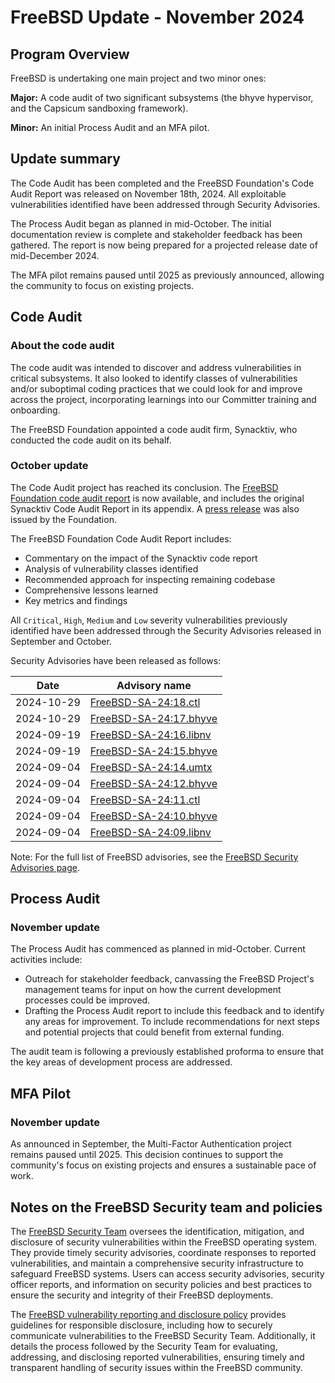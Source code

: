 # FreeBSD Update - November 2024

## Program Overview

FreeBSD is undertaking one main project and two minor ones:

**Major:** A code audit of two significant subsystems (the bhyve hypervisor, and the Capsicum sandboxing framework).

**Minor:** An initial Process Audit and an MFA pilot.

## Update summary

The Code Audit has been completed and the FreeBSD Foundation's Code Audit Report was released on November 18th, 2024. All exploitable vulnerabilities identified have been addressed through Security Advisories.

The Process Audit began as planned in mid-October. The initial documentation review is complete and stakeholder feedback has been gathered. The report is now being prepared for a projected release date of mid-December 2024.

The MFA pilot remains paused until 2025 as previously announced, allowing the community to focus on existing projects.

## Code Audit

### About the code audit

The code audit was intended to discover and address vulnerabilities in critical subsystems. It also looked to identify classes of vulnerabilities and/or suboptimal coding practices that we could look for and improve across the project, incorporating learnings into our Committer training and onboarding.

The FreeBSD Foundation appointed a code audit firm, Synacktiv, who conducted the code audit on its behalf.

### October update

The Code Audit project has reached its conclusion. The [FreeBSD Foundation code audit report](https://freebsdfoundation.org/wp-content/uploads/2024/11/2024_Code_Audit_Capsicum_Bhyve_FreeBSD_Foundation.pdf) is now available, and includes the original Synacktiv Code Audit Report in its appendix. A [press release](https://freebsdfoundation.org/news-and-events/latest-news/freebsd-foundation-releases-bhyve-and-capsicum-security-audit-funded-by-alpha-omega-project/) was also issued by the Foundation. 

The FreeBSD Foundation Code Audit Report includes:
   - Commentary on the impact of the Synacktiv code report
   - Analysis of vulnerability classes identified
   - Recommended approach for inspecting remaining codebase
   - Comprehensive lessons learned
   - Key metrics and findings

All `Critical`, `High`,  `Medium` and  `Low`  severity vulnerabilities previously identified have been addressed through the Security Advisories released in September and October. 

Security Advisories have been released as follows:

| Date       | Advisory name            |
|------------|--------------------------|
| 2024-10-29 | [FreeBSD-SA-24:18.ctl](https://www.freebsd.org/security/advisories/FreeBSD-SA-24:18.ctl.asc)   |
| 2024-10-29 | [FreeBSD-SA-24:17.bhyve](https://www.freebsd.org/security/advisories/FreeBSD-SA-24:17.bhyve.asc)   |
| 2024-09-19 | [FreeBSD-SA-24:16.libnv](https://www.freebsd.org/security/advisories/FreeBSD-SA-24:16.libnv.asc)   |
| 2024-09-19 | [FreeBSD-SA-24:15.bhyve](https://www.freebsd.org/security/advisories/FreeBSD-SA-24:15.bhyve.asc)   |
| 2024-09-04 | [FreeBSD-SA-24:14.umtx](https://www.freebsd.org/security/advisories/FreeBSD-SA-24:14.umtx.asc)    |
| 2024-09-04 | [FreeBSD-SA-24:12.bhyve](https://www.freebsd.org/security/advisories/FreeBSD-SA-24:12.bhyve.asc)   |
| 2024-09-04 | [FreeBSD-SA-24:11.ctl](https://www.freebsd.org/security/advisories/FreeBSD-SA-24:11.ctl.asc)     |
| 2024-09-04 | [FreeBSD-SA-24:10.bhyve](https://www.freebsd.org/security/advisories/FreeBSD-SA-24:10.bhyve.asc)   |
| 2024-09-04 | [FreeBSD-SA-24:09.libnv](https://www.freebsd.org/security/advisories/FreeBSD-SA-24:09.libnv.asc)   |

Note: For the full list of FreeBSD advisories, see the [FreeBSD Security Advisories page](https://www.freebsd.org/security/advisories/).

## Process Audit

### November update

The Process Audit has commenced as planned in mid-October. Current activities include:

- Outreach for stakeholder feedback, canvassing the FreeBSD Project's management teams for input on how the current development processes could be improved. 
- Drafting the Process Audit report to include this feedback and to identify any areas for improvement. To include recommendations for next steps and potential projects that could benefit from external funding.

The audit team is following a previously established proforma to ensure that the key areas of development process are addressed.

## MFA Pilot

### November update

As announced in September, the Multi-Factor Authentication project remains paused until 2025. This decision continues to support the community's focus on existing projects and ensures a sustainable pace of work. 

## Notes on the FreeBSD Security team and policies

The [FreeBSD Security Team](https://www.freebsd.org/administration/#t-secteam) oversees the identification, mitigation, and disclosure of security vulnerabilities within the FreeBSD operating system. They provide timely security advisories, coordinate responses to reported vulnerabilities, and maintain a comprehensive security infrastructure to safeguard FreeBSD systems. Users can access security advisories, security officer reports, and information on security policies and best practices to ensure the security and integrity of their FreeBSD deployments.

The [FreeBSD vulnerability reporting and disclosure policy](https://www.freebsd.org/security/reporting/) provides guidelines for responsible disclosure, including how to securely communicate vulnerabilities to the FreeBSD Security Team. Additionally, it details the process followed by the Security Team for evaluating, addressing, and disclosing reported vulnerabilities, ensuring timely and transparent handling of security issues within the FreeBSD community. 
